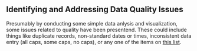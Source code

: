 ## Identifying and Addressing Data Quality Issues

Presumably by conducting some simple data anlysis and visualization, some issues related to quality have been presentend. These could include things like duplicate records, non-standard dates or times, inconsistent data entry (all caps, some caps, no caps), or any one of the items on [this list](https://github.com/Quartz/bad-data-guide).
